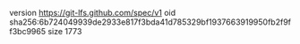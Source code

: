 version https://git-lfs.github.com/spec/v1
oid sha256:6b724049939de2933e817f3bda41d785329bf1937663919950fb2f9ff3bc9965
size 1773
